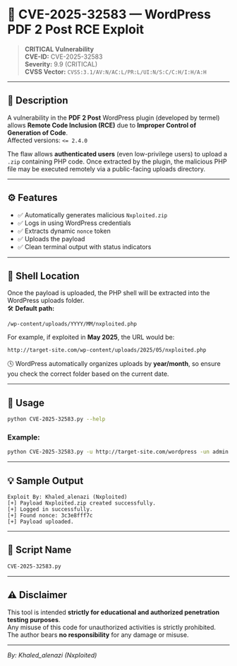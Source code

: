 
# 🚨 CVE-2025-32583 — WordPress PDF 2 Post RCE Exploit

> **CRITICAL Vulnerability**  
> **CVE-ID:** CVE-2025-32583  
> **Severity:** 9.9 (CRITICAL)  
> **CVSS Vector:** `CVSS:3.1/AV:N/AC:L/PR:L/UI:N/S:C/C:H/I:H/A:H`  

---

## 📖 Description

A vulnerability in the **PDF 2 Post** WordPress plugin (developed by termel) allows **Remote Code Inclusion (RCE)** due to **Improper Control of Generation of Code**.  
Affected versions: `<= 2.4.0`

The flaw allows **authenticated users** (even low-privilege users) to upload a `.zip` containing PHP code. Once extracted by the plugin, the malicious PHP file may be executed remotely via a public-facing uploads directory.

---

## ⚙️ Features

- ✅ Automatically generates malicious `Nxploited.zip`
- ✅ Logs in using WordPress credentials
- ✅ Extracts dynamic `nonce` token
- ✅ Uploads the payload
- ✅ Clean terminal output with status indicators

---

## 📂 Shell Location

Once the payload is uploaded, the PHP shell will be extracted into the WordPress uploads folder.  
🛠️ **Default path:**
```
/wp-content/uploads/YYYY/MM/nxploited.php
```
For example, if exploited in **May 2025**, the URL would be:
```
http://target-site.com/wp-content/uploads/2025/05/nxploited.php
```
🕓 WordPress automatically organizes uploads by **year/month**, so ensure you check the correct folder based on the current date.

---

## 🧪 Usage

```bash
python CVE-2025-32583.py --help
```

### Example:
```bash
python CVE-2025-32583.py -u http://target-site.com/wordpress -un admin -p admin
```

---

## 💡 Sample Output

```
Exploit By: Khaled_alenazi (Nxploited)
[+] Payload Nxploited.zip created successfully.
[+] Logged in successfully.
[+] Found nonce: 3c3e8fff7c
[+] Payload uploaded.
```

---

## 📁 Script Name

```bash
CVE-2025-32583.py
```

---

## ⚠️ Disclaimer

This tool is intended **strictly for educational and authorized penetration testing purposes**.  
Any misuse of this code for unauthorized activities is strictly prohibited.  
The author bears **no responsibility** for any damage or misuse.

---

*By: Khaled_alenazi (Nxploited)*
